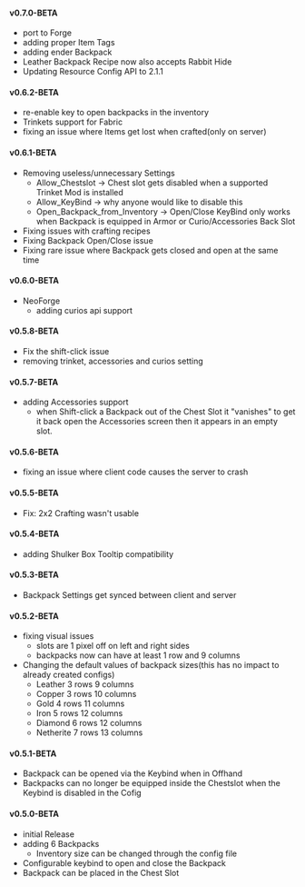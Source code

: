 #### v0.7.0-BETA
- port to Forge
- adding proper Item Tags
- adding ender Backpack
- Leather Backpack Recipe now also accepts Rabbit Hide
- Updating Resource Config API to 2.1.1

#### v0.6.2-BETA
- re-enable key to open backpacks in the inventory
- Trinkets support for Fabric
- fixing an issue where Items get lost when crafted(only on server)

#### v0.6.1-BETA
- Removing useless/unnecessary Settings
    - Allow_Chestslot -> Chest slot gets disabled when a supported Trinket Mod is installed
    - Allow_KeyBind -> why anyone would like to disable this
    - Open_Backpack_from_Inventory ->  Open/Close KeyBind only works when Backpack is equipped
      in Armor or Curio/Accessories Back Slot
- Fixing issues with crafting recipes
- Fixing Backpack Open/Close issue
- Fixing rare issue where Backpack gets closed and open at the same time

#### v0.6.0-BETA
- NeoForge
    - adding curios api support

#### v0.5.8-BETA
- Fix the shift-click issue
- removing trinket, accessories and curios setting

#### v0.5.7-BETA
- adding Accessories support
    - when Shift-click a Backpack out of the Chest Slot it "vanishes" to
      get it back open the Accessories screen then it appears in an empty slot.

#### v0.5.6-BETA
- fixing an issue where client code causes the server to crash

#### v0.5.5-BETA
- Fix: 2x2 Crafting wasn't usable

#### v0.5.4-BETA
- adding Shulker Box Tooltip compatibility

#### v0.5.3-BETA
- Backpack Settings get synced between client and server

#### v0.5.2-BETA
- fixing visual issues
    - slots are 1 pixel off on left and right sides
    - backpacks now can have at least 1 row and 9 columns
- Changing the default values of backpack sizes(this has no impact to already created configs)
    - Leather 3 rows 9 columns
    - Copper 3 rows 10 columns
    - Gold 4 rows 11 columns
    - Iron 5 rows 12 columns
    - Diamond 6 rows 12 columns
    - Netherite 7 rows 13 columns

#### v0.5.1-BETA
- Backpack can be opened via the Keybind when in Offhand
- Backpacks can no longer be equipped inside the Chestslot when the Keybind is disabled in the Cofig

#### v0.5.0-BETA
- initial Release
- adding 6 Backpacks
    - Inventory size can be changed through the config file
- Configurable keybind to open and close the Backpack
- Backpack can be placed in the Chest Slot